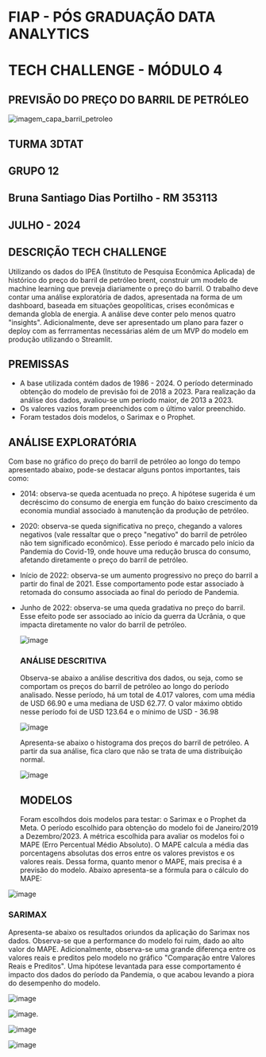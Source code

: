 # FIAP - PÓS GRADUAÇÃO DATA ANALYTICS
# TECH CHALLENGE - MÓDULO 4
## PREVISÃO DO PREÇO DO BARRIL DE PETRÓLEO

![imagem_capa_barril_petroleo](https://github.com/Bruna-Portilho/TC_4---FIAP/assets/85244180/6ef8422a-b57c-4b9a-a65e-9253628cc918)

## TURMA 3DTAT

## GRUPO 12 
## Bruna Santiago Dias Portilho - RM 353113

## JULHO - 2024



## DESCRIÇÃO TECH CHALLENGE

Utilizando os dados do IPEA (Instituto de Pesquisa Econômica Aplicada) de histórico do preço do barril de petróleo brent, construir um modelo de machine learning que preveja diariamente o preço do barril.
O trabalho deve contar uma análise exploratória de dados, apresentada na forma de um dashboard, baseada em situações geopolíticas, crises econômicas e demanda globla de energia.
A análise deve conter pelo menos quatro "insights".
Adicionalmente, deve ser apresentado um plano para fazer o deploy com as ferrramentas necessárias além de um MVP do modelo em produção utilizando o Streamlit.


## PREMISSAS

- A base utilizada contém dados de 1986 - 2024. O período determinado obtenção do modelo de previsão foi de 2018 a 2023. Para realização da análise dos dados, avaliou-se um período maior, de 2013 a 2023.
- Os valores vazios foram preenchidos com o último valor preenchido.
- Foram testados dois modelos, o Sarimax e o Prophet.


## ANÁLISE EXPLORATÓRIA


Com base no gráfico do preço do barril de petróleo ao longo do tempo apresentado abaixo, pode-se destacar alguns pontos importantes, tais como:

- 2014: observa-se queda acentuada no preço. A hipótese sugerida é um decréscimo do consumo de energia em função do baixo crescimento da economia mundial associado à manutenção da produção de petróleo.
- 2020: observa-se queda significativa no preço, chegando a valores negativos (vale ressaltar que o preço "negativo" do barril de petróleo não tem significado econômico). Esse período é marcado pelo início da Pandemia do Covid-19, onde houve uma redução brusca do consumo, afetando diretamente o preço do barril de petróleo.
- Início de 2022: observa-se um aumento progressivo no preço do barril a partir do final de 2021. Esse comportamento pode estar associado à retomada do consumo associada ao final do período de Pandemia.
- Junho de 2022: observa-se uma queda gradativa no preço do barril. Esse efeito pode ser associado ao início da guerra da Ucrânia, o que impacta diretamente no valor do barril de petróleo.

  ![image](https://github.com/Bruna-Portilho/TC_4-FIAP/assets/85244180/8873bd6f-490e-4eb8-bc2c-871e07a9f434)


  ### ANÁLISE DESCRITIVA

  Observa-se abaixo a análise descritiva dos dados, ou seja, como se comportam os preços do barril de petróleo ao longo do período analisado.
  Nesse período, há um total de 4.017 valores, com uma média de USD 66.90 e uma mediana de USD 62.77. O valor máximo obtido nesse período foi de USD 123.64 e o mínimo de USD - 36.98

  ![image](https://github.com/Bruna-Portilho/TC_4-FIAP/assets/85244180/bed0263c-f86a-45db-9653-6596976c65b7)

  Apresenta-se abaixo o histograma dos preços do barril de petróleo. A partir da sua análise, fica claro que não se trata de uma distribuição normal.

  ![image](https://github.com/Bruna-Portilho/TC_4-FIAP/assets/85244180/bfe67fab-9fe1-4cb7-86a6-d1028b743801)

  ## MODELOS

  Foram escolhdos dois modelos para testar: o Sarimax e o Prophet da Meta.
  O período escolhido para obtenção do modelo foi de Janeiro/2019 a Dezembro/2023.
  A métrica escolhida para avaliar os modelos foi o MAPE (Erro Percentual Médio Absoluto). O MAPE calcula a média das porcentagens absolutas dos erros entre os valores previstos e os valores reais. Dessa forma, 
  quanto menor o MAPE, mais precisa é a previsão do modelo.
  Abaixo apresenta-se a fórmula para o cálculo do MAPE:

 ![image](https://github.com/user-attachments/assets/ca643af3-543f-48f4-a2c8-fd2287e17155)


  ### SARIMAX

  Apresenta-se abaixo os resultados oriundos da aplicação do Sarimax nos dados.
  Observa-se que a performance do modelo foi ruim, dado ao alto valor do MAPE. Adicionalmente, observa-se uma grande diferença entre os valores reais e preditos pelo modelo no gráfico "Comparação entre Valores 
  Reais e Preditos".
  Uma hipótese levantada para esse comportamento é impacto dos dados do período da Pandemia, o que acabou levando a piora do desempenho do modelo.

 ![image](https://github.com/user-attachments/assets/ab8e89df-215f-4132-9678-a363818c9fe3)

 ![image](https://github.com/user-attachments/assets/0c55b8f4-a4e1-49f4-b5b2-c96869173077).

 ![image](https://github.com/user-attachments/assets/bf628660-3b19-42f0-8453-f13a23a50788)

 ![image](https://github.com/user-attachments/assets/4b7ee4a3-786c-4d7d-a7e4-cf92eb0f5fa2)










  


